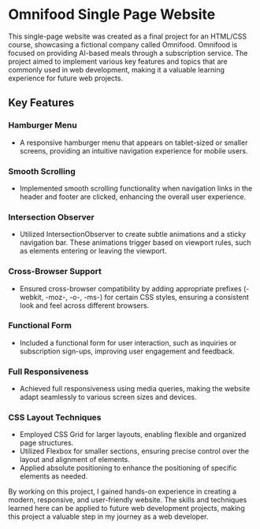 # Omnifood Single Page Website

This single-page website was created as a final project for an HTML/CSS course, showcasing a fictional company called Omnifood. Omnifood is focused on providing AI-based meals through a subscription service. The project aimed to implement various key features and topics that are commonly used in web development, making it a valuable learning experience for future web projects.

## Key Features

### Hamburger Menu
- A responsive hamburger menu that appears on tablet-sized or smaller screens, providing an intuitive navigation experience for mobile users.

### Smooth Scrolling
- Implemented smooth scrolling functionality when navigation links in the header and footer are clicked, enhancing the overall user experience.

### Intersection Observer
- Utilized IntersectionObserver to create subtle animations and a sticky navigation bar. These animations trigger based on viewport rules, such as elements entering or leaving the viewport.

### Cross-Browser Support
- Ensured cross-browser compatibility by adding appropriate prefixes (-webkit, -moz-, -o-, -ms-) for certain CSS styles, ensuring a consistent look and feel across different browsers.

### Functional Form
- Included a functional form for user interaction, such as inquiries or subscription sign-ups, improving user engagement and feedback.

### Full Responsiveness
- Achieved full responsiveness using media queries, making the website adapt seamlessly to various screen sizes and devices.

### CSS Layout Techniques
- Employed CSS Grid for larger layouts, enabling flexible and organized page structures.
- Utilized Flexbox for smaller sections, ensuring precise control over the layout and alignment of elements.
- Applied absolute positioning to enhance the positioning of specific elements as needed.

By working on this project, I gained hands-on experience in creating a modern, responsive, and user-friendly website. The skills and techniques learned here can be applied to future web development projects, making this project a valuable step in my journey as a web developer.
